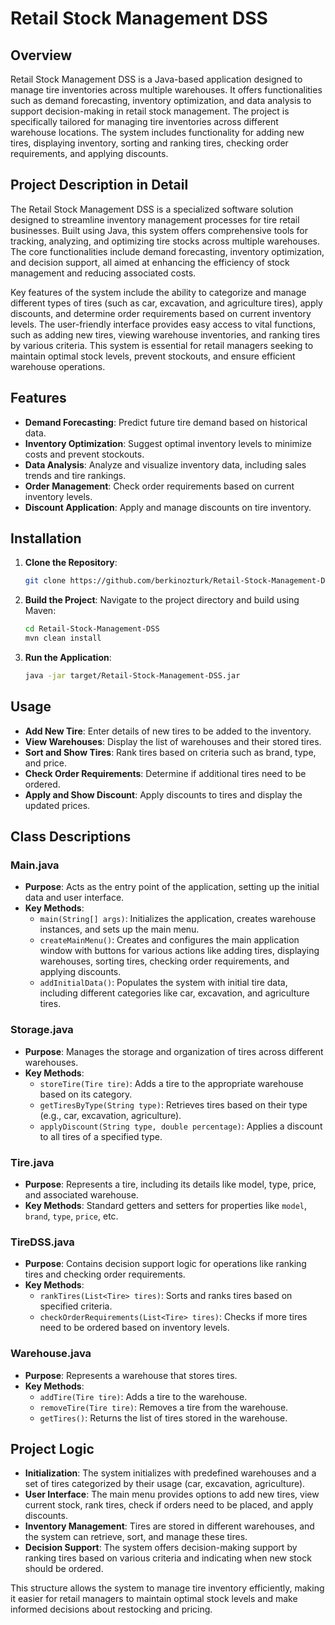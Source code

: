 # Retail Stock Management DSS

## Overview
Retail Stock Management DSS is a Java-based application designed to manage tire inventories across multiple warehouses. It offers functionalities such as demand forecasting, inventory optimization, and data analysis to support decision-making in retail stock management. The project is specifically tailored for managing tire inventories across different warehouse locations. The system includes functionality for adding new tires, displaying inventory, sorting and ranking tires, checking order requirements, and applying discounts.

## Project Description in Detail
The Retail Stock Management DSS is a specialized software solution designed to streamline inventory management processes for tire retail businesses. Built using Java, this system offers comprehensive tools for tracking, analyzing, and optimizing tire stocks across multiple warehouses. The core functionalities include demand forecasting, inventory optimization, and decision support, all aimed at enhancing the efficiency of stock management and reducing associated costs.

Key features of the system include the ability to categorize and manage different types of tires (such as car, excavation, and agriculture tires), apply discounts, and determine order requirements based on current inventory levels. The user-friendly interface provides easy access to vital functions, such as adding new tires, viewing warehouse inventories, and ranking tires by various criteria. This system is essential for retail managers seeking to maintain optimal stock levels, prevent stockouts, and ensure efficient warehouse operations.

## Features
- **Demand Forecasting**: Predict future tire demand based on historical data.
- **Inventory Optimization**: Suggest optimal inventory levels to minimize costs and prevent stockouts.
- **Data Analysis**: Analyze and visualize inventory data, including sales trends and tire rankings.
- **Order Management**: Check order requirements based on current inventory levels.
- **Discount Application**: Apply and manage discounts on tire inventory.

## Installation
1. **Clone the Repository**:
   ```bash
   git clone https://github.com/berkinozturk/Retail-Stock-Management-DSS.git
   ```

2. **Build the Project**:
   Navigate to the project directory and build using Maven:
    ```bash
    cd Retail-Stock-Management-DSS
    mvn clean install
   ```
3. **Run the Application**:
    ```bash
   java -jar target/Retail-Stock-Management-DSS.jar
    ```

## Usage
- **Add New Tire**: Enter details of new tires to be added to the inventory.
- **View Warehouses**: Display the list of warehouses and their stored tires.
- **Sort and Show Tires**: Rank tires based on criteria such as brand, type, and price.
- **Check Order Requirements**: Determine if additional tires need to be ordered.
- **Apply and Show Discount**: Apply discounts to tires and display the updated prices.

## Class Descriptions

### Main.java
- **Purpose**: Acts as the entry point of the application, setting up the initial data and user interface.
- **Key Methods**:
  - `main(String[] args)`: Initializes the application, creates warehouse instances, and sets up the main menu.
  - `createMainMenu()`: Creates and configures the main application window with buttons for various actions like adding tires, displaying warehouses, sorting tires, checking order requirements, and applying discounts.
  - `addInitialData()`: Populates the system with initial tire data, including different categories like car, excavation, and agriculture tires.

### Storage.java
- **Purpose**: Manages the storage and organization of tires across different warehouses.
- **Key Methods**:
  - `storeTire(Tire tire)`: Adds a tire to the appropriate warehouse based on its category.
  - `getTiresByType(String type)`: Retrieves tires based on their type (e.g., car, excavation, agriculture).
  - `applyDiscount(String type, double percentage)`: Applies a discount to all tires of a specified type.

### Tire.java
- **Purpose**: Represents a tire, including its details like model, type, price, and associated warehouse.
- **Key Methods**: Standard getters and setters for properties like `model`, `brand`, `type`, `price`, etc.

### TireDSS.java
- **Purpose**: Contains decision support logic for operations like ranking tires and checking order requirements.
- **Key Methods**:
  - `rankTires(List<Tire> tires)`: Sorts and ranks tires based on specified criteria.
  - `checkOrderRequirements(List<Tire> tires)`: Checks if more tires need to be ordered based on inventory levels.

### Warehouse.java
- **Purpose**: Represents a warehouse that stores tires.
- **Key Methods**:
  - `addTire(Tire tire)`: Adds a tire to the warehouse.
  - `removeTire(Tire tire)`: Removes a tire from the warehouse.
  - `getTires()`: Returns the list of tires stored in the warehouse.

## Project Logic
- **Initialization**: The system initializes with predefined warehouses and a set of tires categorized by their usage (car, excavation, agriculture).
- **User Interface**: The main menu provides options to add new tires, view current stock, rank tires, check if orders need to be placed, and apply discounts.
- **Inventory Management**: Tires are stored in different warehouses, and the system can retrieve, sort, and manage these tires.
- **Decision Support**: The system offers decision-making support by ranking tires based on various criteria and indicating when new stock should be ordered.

This structure allows the system to manage tire inventory efficiently, making it easier for retail managers to maintain optimal stock levels and make informed decisions about restocking and pricing.

